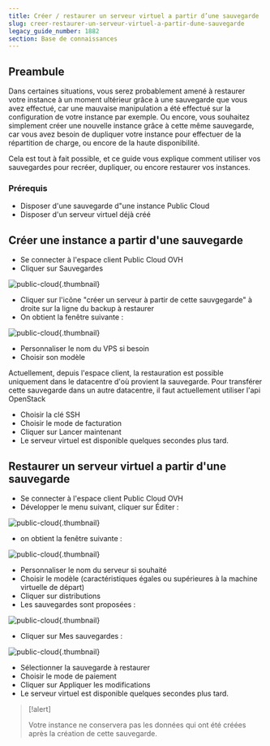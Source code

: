 ```yaml
---
title: Créer / restaurer un serveur virtuel a partir d’une sauvegarde
slug: creer-restaurer-un-serveur-virtuel-a-partir-dune-sauvegarde
legacy_guide_number: 1882
section: Base de connaissances
---
```



## Preambule
Dans certaines situations, vous serez probablement amené à restaurer votre instance à un moment ultérieur grâce à une sauvegarde que vous avez effectué, car une mauvaise manipulation a été effectué sur la configuration de votre instance par exemple. Ou encore, vous souhaitez simplement créer une nouvelle instance grâce à cette même sauvegarde, car vous avez besoin de dupliquer votre instance pour effectuer de la répartition de charge, ou encore de la haute disponibilité.

Cela est tout à fait possible, et ce guide vous explique comment utiliser vos sauvegardes pour recréer, dupliquer, ou encore restaurer vos instances.


### Prérequis
- Disposer d'une sauvegarde d"une instance Public Cloud
- Disposer d'un serveur virtuel déjà créé


## Créer une instance a partir d'une sauvegarde
- Se connecter à l'espace client Public Cloud OVH
- Cliquer sur Sauvegardes


![public-cloud](images/2808.png){.thumbnail}

- Cliquer sur l'icône "créer un serveur à partir de cette sauvgegarde" à droite sur la ligne du backup à restaurer
- On obtient la fenêtre suivante :


![public-cloud](images/2809.png){.thumbnail}

- Personnaliser le nom du VPS si besoin
- Choisir son modèle

Actuellement, depuis l'espace client, la restauration est possible uniquement dans le datacentre d'où provient la sauvegarde. Pour transférer cette sauvegarde dans un autre datacentre, il faut actuellement utiliser l'api OpenStack

- Choisir la clé SSH
- Choisir le mode de facturation
- Cliquer sur Lancer maintenant
- Le serveur virtuel est disponible quelques secondes plus tard.


## Restaurer un serveur virtuel a partir d'une sauvegarde
- Se connecter à l'espace client Public Cloud OVH
- Développer le menu suivant, cliquer sur Éditer :


![public-cloud](images/2810.png){.thumbnail}

- on obtient la fenêtre suivante :


![public-cloud](images/2812.png){.thumbnail}

- Personnaliser le nom du serveur si souhaité
- Choisir le modèle (caractéristiques égales ou supérieures à la machine virtuelle de départ)
- Cliquer sur distributions
- Les sauvegardes sont proposées :


![public-cloud](images/2815.png){.thumbnail}

- Cliquer sur Mes sauvegardes :


![public-cloud](images/2816.png){.thumbnail}

- Sélectionner la sauvegarde à restaurer
- Choisir le mode de paiement
- Cliquer sur Appliquer les modifications
- Le serveur virtuel est disponible quelques secondes plus tard.



> [!alert]
>
> Votre instance ne conservera pas les données qui ont été créées après la
> création de cette sauvegarde.
> 